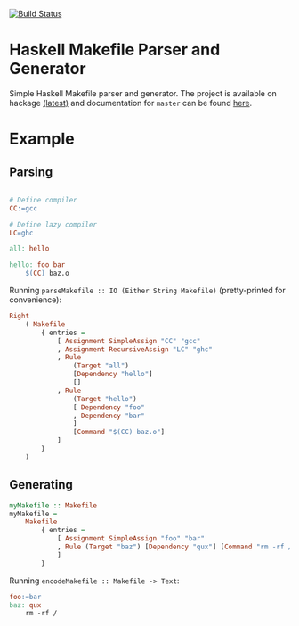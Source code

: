 [![Build Status](https://travis-ci.org/nmattia/mask.svg?branch=master)](https://travis-ci.org/nmattia/mask)

# Haskell Makefile Parser and Generator

Simple Haskell Makefile parser and generator. The project is available on
hackage [(latest)](http://hackage.haskell.org/package/makefile) and
documentation for `master` can be found [here](http://docs.nmattia.com/mask/).

# Example

## Parsing

``` Makefile

# Define compiler
CC:=gcc

# Define lazy compiler
LC=ghc

all: hello

hello: foo bar
	$(CC) baz.o
```

Running `parseMakefile :: IO (Either String Makefile)` (pretty-printed for
convenience):

``` haskell
Right
    ( Makefile
        { entries =
            [ Assignment SimpleAssign "CC" "gcc"
            , Assignment RecursiveAssign "LC" "ghc"
            , Rule
                (Target "all")
                [Dependency "hello"]
                []
            , Rule
                (Target "hello")
                [ Dependency "foo"
                , Dependency "bar"
                ]
                [Command "$(CC) baz.o"]
            ]
        }
    )
```

## Generating

``` haskell
myMakefile :: Makefile
myMakefile =
    Makefile
        { entries =
            [ Assignment SimpleAssign "foo" "bar"
            , Rule (Target "baz") [Dependency "qux"] [Command "rm -rf /"]
            ]
        }
```

Running `encodeMakefile :: Makefile -> Text`:

``` Makefile
foo:=bar
baz: qux
	rm -rf /
```
